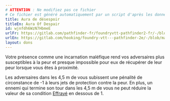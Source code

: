```yaml
---
# ATTENTION : Ne modifiez pas ce fichier
# Ce fichier est généré automatiquement par un script d'après les données du module Foundry VTT officiel et de sa traduction
title: Aura de désespoir
titleEn: Aura Of Despair
id: wjnfdh6WzN7HbmeE
urlFr: https://gitlab.com/pathfinder-fr/foundryvtt-pathfinder2-fr/-/blob/master/data/feats/wjnfdh6WzN7HbmeE.htm
urlEn: https://gitlab.com/hooking/foundry-vtt---pathfinder-2e/-/blob/master/packs/data/feats.db/aura-of-despair.json
layout: dons
---
```

Votre présence comme une incarnation maléfique rend vos adversaires plus susceptibles à la peur et presque impossible pour eux de récupérer de leur peur lorsque vous êtes à proximité.

Les adversaires dans les 4,5 m de vous subissent une pénalité de circonstance de -1 à leurs jets de protection contre la peur. En plus, un ennemi qui termine son tour dans les 4,5 m de vous ne peut réduire la valeur de sa condition [Effrayé](../conditions/effrayé.md) en dessous de 1.
